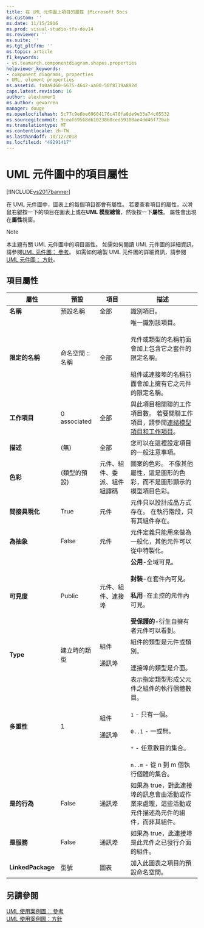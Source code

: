 ```yaml
---
title: 在 UML 元件圖上項目的屬性 |Microsoft Docs
ms.custom: ''
ms.date: 11/15/2016
ms.prod: visual-studio-tfs-dev14
ms.reviewer: ''
ms.suite: ''
ms.tgt_pltfrm: ''
ms.topic: article
f1_keywords:
- vs.teamarch.componentdiagram.shapes.properties
helpviewer_keywords:
- component diagrams, properties
- UML, element properties
ms.assetid: fa0a9460-6675-4642-aa00-50f8719a892d
caps.latest.revision: 16
author: alexhomer1
ms.author: gewarren
manager: douge
ms.openlocfilehash: 5c77c9e6be69604176c470fa8de9e33a74c05532
ms.sourcegitcommit: 9ceaf69568d61023868ced59108ae4dd46f720ab
ms.translationtype: MT
ms.contentlocale: zh-TW
ms.lasthandoff: 10/12/2018
ms.locfileid: "49291417"
---
```

# <a name="properties-of-elements-on-uml-component-diagrams"></a>UML 元件圖中的項目屬性
[!INCLUDE[vs2017banner](../includes/vs2017banner.md)]

在 UML 元件圖中，圖表上的每個項目都會有屬性。 若要查看項目的屬性，以滑鼠右鍵按一下的項目在圖表上或在**UML 模型總管**，然後按一下**屬性**。 屬性會出現在**屬性**視窗。  
  
> [!NOTE]
>  本主題有關 UML 元件圖中的項目屬性。 如需如何閱讀 UML 元件圖的詳細資訊，請參閱[UML 元件圖： 參考](../modeling/uml-component-diagrams-reference.md)。 如需如何繪製 UML 元件圖的詳細資訊，請參閱[UML 元件圖： 方針](../modeling/uml-component-diagrams-guidelines.md)。  
  
## <a name="properties-of-elements"></a>項目屬性  
  
|屬性|預設|項目|描述|  
|--------------|-------------|-------------|-----------------|  
|**名稱**|預設名稱|全部|識別項目。|  
|**限定的名稱**|命名空間 :: 名稱|全部|唯一識別該項目。<br /><br /> 元件或類型的名稱前面會加上包含它之套件的限定名稱。<br /><br /> 組件或連接埠的名稱前面會加上擁有它之元件的限定名稱。|  
|**工作項目**|0 associated|全部|與此項目相關聯的工作項目數。 若要關聯工作項目，請參閱[連結模型項目和工作項目](../modeling/link-model-elements-and-work-items.md)。|  
|**描述**|(無)|全部|您可以在這裡設定項目的一般注意事項。|  
|**色彩**|(類型的預設)|元件、組件、委派、組件組譯碼|圖案的色彩。 不像其他屬性，這是圖形的色彩，而不是圖形顯示的模型項目色彩。|  
|**間接具現化**|True|元件|元件只以設計成品方式存在。 在執行階段，只有其組件存在。|  
|**為抽象**|False|元件|元件定義只能用來做為一般化，其他元件可以從中特製化。|  
|**可見度**|Public|元件、組件、連接埠|**公用**-全域可見。<br /><br /> **封裝**-在套件內可見。<br /><br /> **私用**-在主控的元件內可見。<br /><br /> **受保護的**-衍生自擁有者元件可以看到。|  
|**Type**|建立時的類型|組件<br /><br /> 通訊埠|組件的類型是元件或類別。<br /><br /> 連接埠的類型是介面。|  
|**多重性**|1|組件<br /><br /> 通訊埠|表示指定類型形成父元件之組件的執行個體數目。<br /><br /> `1` - 只有一個。<br /><br /> `0..1` - 一或無。<br /><br /> `*` - 任意數目的集合。<br /><br /> `n..m` - 從 n 到 m 個執行個體的集合。|  
|**是的行為**|False|通訊埠|如果為 true，對此連接埠的訊息會由活動或作業來處理，這些活動或元件描述為元件的組件，而非其組件。|  
|**是服務**|False|通訊埠|如果為 true，此連接埠是此元件之已發行介面的組件。|  
|**LinkedPackage**|型號|圖表|加入此圖表之項目的預設命名空間。|  
  
## <a name="see-also"></a>另請參閱  
 [UML 使用案例圖： 參考](../modeling/uml-use-case-diagrams-reference.md)   
 [UML 使用案例圖：方針](../modeling/uml-use-case-diagrams-guidelines.md)



